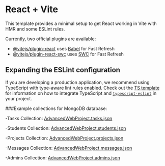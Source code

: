 # React + Vite

This template provides a minimal setup to get React working in Vite with HMR and some ESLint rules.

Currently, two official plugins are available:

- [@vitejs/plugin-react](https://github.com/vitejs/vite-plugin-react/blob/main/packages/plugin-react) uses [Babel](https://babeljs.io/) for Fast Refresh
- [@vitejs/plugin-react-swc](https://github.com/vitejs/vite-plugin-react/blob/main/packages/plugin-react-swc) uses [SWC](https://swc.rs/) for Fast Refresh

## Expanding the ESLint configuration

If you are developing a production application, we recommend using TypeScript with type-aware lint rules enabled. Check out the [TS template](https://github.com/vitejs/vite/tree/main/packages/create-vite/template-react-ts) for information on how to integrate TypeScript and [`typescript-eslint`](https://typescript-eslint.io) in your project.

###Example collections for MongoDB database:

-Tasks Collection:    [AdvancedWebProject.tasks.json](https://github.com/user-attachments/files/20265821/AdvancedWebProject.tasks.json)

-Students Collection: [AdvancedWebProject.students.json](https://github.com/user-attachments/files/20265820/AdvancedWebProject.students.json)

-Projects Collection: [AdvancedWebProject.projects.json](https://github.com/user-attachments/files/20265819/AdvancedWebProject.projects.json)

-Messages Collection: [AdvancedWebProject.messages.json](https://github.com/user-attachments/files/20265818/AdvancedWebProject.messages.json)

-Admins Collection:   [AdvancedWebProject.admins.json](https://github.com/user-attachments/files/20265817/AdvancedWebProject.admins.json)
